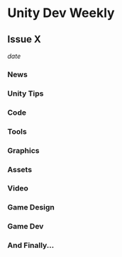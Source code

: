 # Unity Dev Weekly
## Issue X
*date*

### News

#### []()
[]()

#### []()
[]()


### Unity Tips

#### []()
[]()

#### []()
[]()


### Code

#### []()
[]()

#### []()
[]()


### Tools

#### []()
[]()

#### []()
[]()


### Graphics

#### []()
[]()

#### []()
[]()


### Assets

#### []()
[]()

#### []()
[]()


### Video

#### []()
[]()

#### []()
[]()


### Game Design

#### []()
[]()

#### []()
[]()


### Game Dev

#### []()
[]()

#### []()
[]()


### And Finally...

#### []()
[]()
